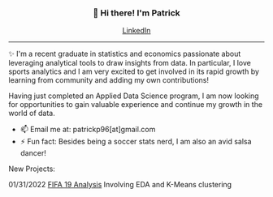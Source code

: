 
<h3 align="center">👋 Hi there! I'm Patrick</h3>
<p align="center">
  <a href="https://www.linkedin.com/in/patrick-parsa/">LinkedIn</a>
</p>

---
✨ I'm a recent graduate in statistics and economics passionate about leveraging analytical tools to draw insights from data. In particular, I love sports analytics and I am very excited to
get involved in its rapid growth by learning from community and adding my own contributions! 

Having just completed an Applied Data Science program, I am now looking for opportunities 
to gain valuable experience and continue my growth in the world of data. 

- 📫 Email me at: patrickp96[at]gmail.com
- ⚡ Fun fact: Besides being a soccer stats nerd, I am also an avid salsa dancer! 

New Projects: 

01/31/2022 [FIFA 19 Analysis](https://github.com/PatrickParsa/FIFA) Involving EDA and K-Means clustering

<!---
PatrickParsa/PatrickParsa is a ✨ special ✨ repository because its `README.md` (this file) appears on your GitHub profile.
You can click the Preview link to take a look at your changes.
- 👋 Hi, I’m @PatrickParsa
- 👀 I’m interested in ...
- 🌱 I’m currently learning ...
- 💞️ I’m looking to collaborate on ...
- 📫 How to reach me ...

--->
